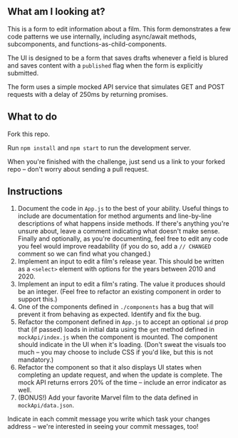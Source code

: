 ## What am I looking at?
This is a form to edit information about a film. This form demonstrates a few code patterns we use internally, including async/await methods, subcomponents, and functions-as-child-components.

The UI is designed to be a form that saves drafts whenever a field is blured and saves content with a `published` flag when the form is explicitly submitted.

The form uses a simple mocked API service that simulates GET and POST requests with a delay of 250ms by returning promises.

## What to do
Fork this repo.

Run `npm install` and `npm start` to run the development server.

When you're finished with the challenge, just send us a link to your forked repo – don't worry about sending a pull request.

## Instructions
1. Document the code in `App.js` to the best of your ability. Useful things to include are documentation for method arguments and line-by-line descriptions of what happens inside methods. If there's anything you're unsure about, leave a comment indicating what doesn't make sense. Finally and optionally, as you're documenting, feel free to edit any code you feel would improve readability (if you do so, add a `// CHANGED` comment so we can find what you changed.)
2. Implement an input to edit a film's release year. This should be written as a `<select>` element with options for the years between 2010 and 2020.
3. Implement an input to edit a film's rating. The value it produces should be an integer. (Feel free to refactor an existing component in order to support this.)
4. One of the components defined in `./components` has a bug that will prevent it from behaving as expected. Identify and fix the bug.
5. Refactor the component defined in `App.js` to accept an optional `id` prop that (if passed) loads in initial data using the `get` method defined in `mockApi/index.js` when the component is mounted. The component should indicate in the UI when it's loading. (Don't sweat the visuals too much – you may choose to include CSS if you'd like, but this is not mandatory.)
6. Refactor the component so that it also displays UI states when completing an update request, and when the update is complete. The mock API returns errors 20% of the time – include an error indicator as well.
7. (BONUS!) Add your favorite Marvel film to the data defined in `mockApi/data.json`.

Indicate in each commit message you write which task your changes address – we're interested in seeing your commit messages, too!
